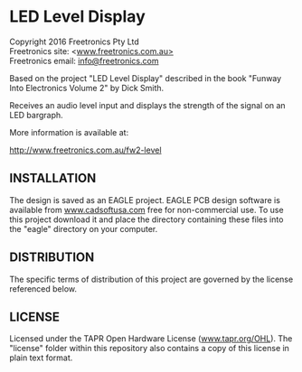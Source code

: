 LED Level Display
=================
Copyright 2016 Freetronics Pty Ltd  
Freetronics site:  <www.freetronics.com.au>  
Freetronics email: <info@freetronics.com>  

Based on the project "LED Level Display" described in the book "Funway
Into Electronics Volume 2" by Dick Smith.

Receives an audio level input and displays the strength of the signal
on an LED bargraph.

More information is available at:

  http://www.freetronics.com.au/fw2-level  


INSTALLATION
------------
The design is saved as an EAGLE project. EAGLE PCB design software is
available from www.cadsoftusa.com free for non-commercial use. To use
this project download it and place the directory containing these files
into the "eagle" directory on your computer.


DISTRIBUTION
------------
The specific terms of distribution of this project are governed by the
license referenced below.


LICENSE
-------
Licensed under the TAPR Open Hardware License (www.tapr.org/OHL).
The "license" folder within this repository also contains a copy of
this license in plain text format.
